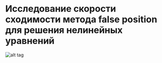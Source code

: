 # Исследование скорости сходимости метода false position для решения нелинейных уравнений

![alt tag](https://github.com/NewDDay/Lessons/blob/master/cpp/math_mod/false_position/sreenshot.png?raw=true "Задание лабы")​
